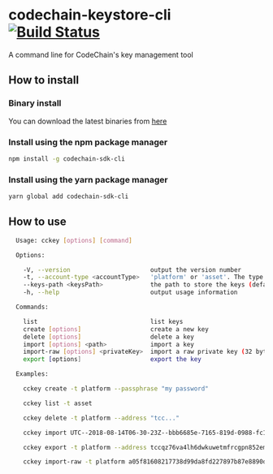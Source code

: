 # codechain-keystore-cli [![Build Status](https://travis-ci.org/CodeChain-io/codechain-keystore-cli.svg?branch=master)](https://travis-ci.org/CodeChain-io/codechain-keystore-cli)

A command line for CodeChain's key management tool

## How to install

### Binary install

You can download the latest binaries from [here](https://github.com/CodeChain-io/codechain-keystore-cli/releases/tag/0.1.1)

### Install using the npm package manager

```sh
npm install -g codechain-sdk-cli
```

### Install using the yarn package manager

```sh
yarn global add codechain-sdk-cli
```

## How to use

```sh
  Usage: cckey [options] [command]

  Options:

    -V, --version                      output the version number
    -t, --account-type <accountType>   'platform' or 'asset'. The type of the key (default: platform)
    --keys-path <keysPath>             the path to store the keys (default: keystore.db)
    -h, --help                         output usage information

  Commands:

    list                               list keys
    create [options]                   create a new key
    delete [options]                   delete a key
    import [options] <path>            import a key
    import-raw [options] <privateKey>  import a raw private key (32 byte hexadecimal string)
    export [options]                   export the key

  Examples:

    cckey create -t platform --passphrase "my password"

    cckey list -t asset

    cckey delete -t platform --address "tcc..."

    cckey import UTC--2018-08-14T06-30-23Z--bbb6685e-7165-819d-0988-fc1a7d2d0523 -t platform --passphrase "satoshi"

    cckey export -t platform --address tccqz76va4lh6dwkuwetmfrcgpn852emyq9hvjuksfg --passphrase "satoshi"

    cckey import-raw -t platform a05f81608217738d99da8fd227897b87e8890d3c9159b559c7c8bbd408e5fb6e --passphrase "satoshi"
```
